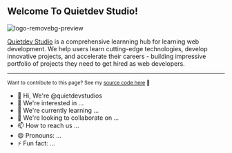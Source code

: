 ## Welcome To Quietdev Studio!

![logo-removebg-preview](https://github.com/user-attachments/assets/8f4d4f0d-fae2-4098-bd4f-ab9601c955fa)


[Quietdev Studio](https://www.quietdevstudio.com/) is a comprehensive learnning hub for learning web development. We help users learn cutting-edge technologies, develop innovative projects, and accelerate their careers - building impressive portfolio of projects they need to get hired as web developers.

---
<sub> Want to contribute to this page? See my [source code here](README.md) :rocket:</sub>




- 👋 Hi, We're @quietdevstudios
- 👀 We're interested in ...
- 🌱 We're currently learning ...
- 💞️ We're looking to collaborate on ...
- 📫 How to reach us ...
- 😄 Pronouns: ...
- ⚡ Fun fact: ...

<!---
quietdevstudios/quietdevstudios is a ✨ special ✨ repository because its `README.md` (this file) appears on your GitHub profile.
You can click the Preview link to take a look at your changes.
--->
